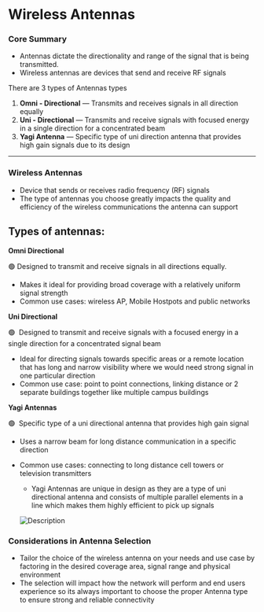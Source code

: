 # Wireless Antennas

### Core Summary

- Antennas dictate the directionality and range of the signal that is being transmitted.
- Wireless antennas are devices that send and receive RF signals

There are 3 types of Antennas types

1. **Omni - Directional** — Transmits and receives signals in all direction equally
2. **Uni - Directional** — Transmits and receive signals with focused energy in a single direction for a concentrated beam
3. **Yagi Antenna** — Specific type of uni direction antenna that provides high gain signals due to its design

---

### Wireless Antennas

- Device that sends or receives radio frequency (RF) signals
- The type of antennas you choose greatly impacts the quality and efficiency of the wireless communications the antenna can support

## Types of antennas:

**Omni Directional**  

🟢 Designed to transmit and receive signals in all directions equally.

- Makes it ideal for providing broad coverage with a relatively uniform signal strength
- Common use cases: wireless AP, Mobile Hostpots and public networks

**Uni Directional**

🟢  Designed to transmit and receive signals with a focused energy in a single direction for a concentrated signal beam

- Ideal for directing signals towards specific areas or a remote location that has long and narrow visibility where we would need strong signal in one particular direction
- Common use case: point to point connections, linking distance or 2 separate buildings together like multiple campus buildings

**Yagi Antennas**

🟢  Specific type of a uni directional antenna that provides high gain signal 

- Uses a narrow beam for long distance communication in a specific direction
- Common use cases: connecting to long distance cell towers or television transmitters
    - Yagi Antennas are unique in design as they are a type of uni directional antenna and consists of multiple parallel elements in a line which makes them highly efficient to pick up signals
    
    ![Description](https://imgs.search.brave.com/zAOhcnd-kvsG5wKBvJ-wAZPUBueJD7TfOUTd0Uzyog4/rs:fit:860:0:0:0/g:ce/aHR0cHM6Ly9zdGF0/aWMuZHhlbmdpbmVl/cmluZy5jb20vZ2xv/YmFsL2ltYWdlcy9w/cm9kL21lZGl1bWxh/cmdlL2l2YS0xODQ4/NS0xMDYwX3FzX21s/LmpwZw)


### Considerations in Antenna Selection

- Tailor the choice of the wireless antenna on your needs and use case by factoring in the desired coverage area, signal range and physical environment
- The selection will impact how the network will perform and end users experience so its always important to choose the proper Antenna type to ensure strong and reliable connectivity